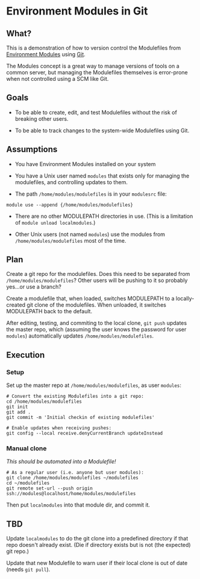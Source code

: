 # Environment Modules in Git

## What?

This is a demonstration of how to version control the Modulefiles
from [Environment Modules](http://modules.sourceforge.net/) using
[Git](https://git-scm.com/).

The Modules concept is a great way to manage versions of tools on a
common server, but managing the Modulefiles themselves is error-prone
when not controlled using a SCM like Git.

## Goals

* To be able to create, edit, and test Modulefiles without the risk of
  breaking other users.

* To be able to track changes to the system-wide Modulefiles using
  Git.

## Assumptions

* You have Environment Modules installed on your system

* You have a Unix user named `modules` that exists only for managing
  the modulefiles, and controlling updates to them.

* The path `/home/modules/modulefiles` is in your `modulesrc` file:

```
module use --append {/home/modules/modulefiles}
```

* There are no other MODULEPATH directories in use. (This is a
  limitation of `module unload localmodules`.)

* Other Unix users (not named `modules`) use the modules from
  `/home/modules/modulefiles` most of the time.

## Plan

Create a git repo for the modulefiles. Does this need to be separated
from `/home/modules/modulefiles`? Other users will be pushing to it so
probably yes...or use a branch?

Create a modulefile that, when loaded, switches MODULEPATH to a
locally-created git clone of the modulefiles. When unloaded, it
switches MODULEPATH back to the default.

After editing, testing, and commiting to the local clone, `git push`
updates the master repo, which (assuming the user knows the password
for user `modules`) automatically updates `/home/modules/modulefiles`.

## Execution

### Setup

Set up the master repo at `/home/modules/modulefiles`, as user `modules`:
```
# Convert the existing Modulefiles into a git repo:
cd /home/modules/modulefiles
git init
git add .
git commit -m 'Initial checkin of existing modulefiles'

# Enable updates when receiving pushes:
git config --local receive.denyCurrentBranch updateInstead
```

### Manual clone

*This should be automated into a Modulefile!*

```
# As a regular user (i.e. anyone but user modules):
git clone /home/modules/modulefiles ~/modulefiles
cd ~/modulefiles
git remote set-url --push origin ssh://modules@localhost/home/modules/modulefiles
```

Then put `localmodules` into that module dir, and commit it.

## TBD

Update `localmodules` to do the git clone into a predefined directory
if that repo doesn't already exist. (Die if directory exists but is
not (the expected) git repo.)

Update that new Modulefile to warn user if their local clone is out of
date (needs `git pull`).

